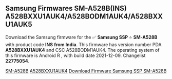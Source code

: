 <h2>Samsung Firmwares SM-A528B(INS) A528BXXU1AUK4/A528BODM1AUK4/A528BXXU1AUK5</h2>
Download the Samsung firmware for the ✅ <strong>Samsung SSP </strong> ⭐ <strong>SM-A528B</strong> with product code <strong>INS</strong> <strong> from India</strong>. This firmware has version number PDA <strong>A528BXXU1AUK4</strong> and CSC A528BODM1AUK4. The operating system of this firmware is Android R , with build date 2021-12-09. Changelist <strong>22775054</strong>.


[SM-A528B](https://samfirm.shop/samsung/model/SM-A528B)
[A528BXXU1AUK4](https://samfirm.shop/samsung/pda/A528BXXU1AUK4)
[Download Firmware Samsung SSP SM-A528B](https://samfirm.shop/samsung/firmware/481379)

